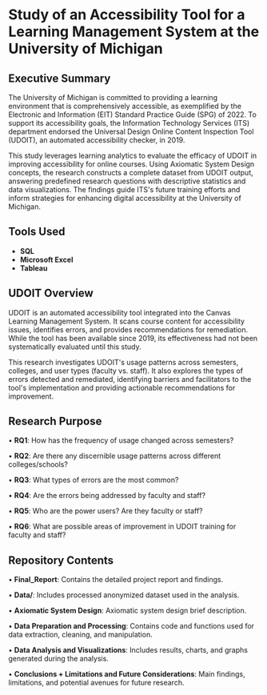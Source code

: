 # Study of an Accessibility Tool for a Learning Management System at the University of Michigan

## Executive Summary
The University of Michigan is committed to providing a learning environment that is comprehensively accessible, as exemplified by the Electronic and Information (EIT) Standard Practice Guide (SPG) of 2022. To support its accessibility goals, the Information Technology Services (ITS) department endorsed the Universal Design Online Content Inspection Tool (UDOIT), an automated accessibility checker, in 2019.

This study leverages learning analytics to evaluate the efficacy of UDOIT in improving accessibility for online courses. Using Axiomatic System Design concepts, the research constructs a complete dataset from UDOIT output, answering predefined research questions with descriptive statistics and data visualizations. The findings guide ITS's future training efforts and inform strategies for enhancing digital accessibility at the University of Michigan.

<h2>Tools Used</h2>

- <b>SQL</b> 
- <b>Microsoft Excel</b>
- <b>Tableau</b>

## UDOIT Overview
UDOIT is an automated accessibility tool integrated into the Canvas Learning Management System. It scans course content for accessibility issues, identifies errors, and provides recommendations for remediation. While the tool has been available since 2019, its effectiveness had not been systematically evaluated until this study.

This research investigates UDOIT's usage patterns across semesters, colleges, and user types (faculty vs. staff). It also explores the types of errors detected and remediated, identifying barriers and facilitators to the tool's implementation and providing actionable recommendations for improvement.

## Research Purpose
• **RQ1**: How has the frequency of usage changed across semesters?

• **RQ2**: Are there any discernible usage patterns across different colleges/schools? 

• **RQ3**: What types of errors are the most common?

• **RQ4**: Are the errors being addressed by faculty and staff? 

• **RQ5**: Who are the power users? Are they faculty or staff? 

• **RQ6**: What are possible areas of improvement in UDOIT training for faculty and staff?

## Repository Contents
• **Final_Report**: Contains the detailed project report and findings.

• **Data/**: Includes processed anonymized dataset used in the analysis.

• **Axiomatic System Design**: Axiomatic system design brief description.

• **Data Preparation and Processing**: Contains code and functions used for data extraction, cleaning, and manipulation.

• **Data Analysis and Visualizations**: Includes results, charts, and graphs generated during the analysis.

• **Conclusions + Limitations and Future Considerations**: Main findings, limitations, and potential avenues for future research.

